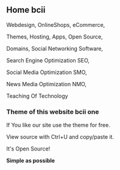 ## Home bcii
Webdesign, OnlineShops, eCommerce,

Themes, Hosting, Apps, Open Source,

Domains, Social Networking Software,

Search Engine Optimization SEO,

Social Media Optimization SMO,

News Media Optimization NMO,

Teaching Of Technology

### Theme of this website bcii one
If You like our site use the theme for free.

View source with Ctrl+U and copy/paste it.

It's Open Source!

<strong>Simple as possible</strong>

